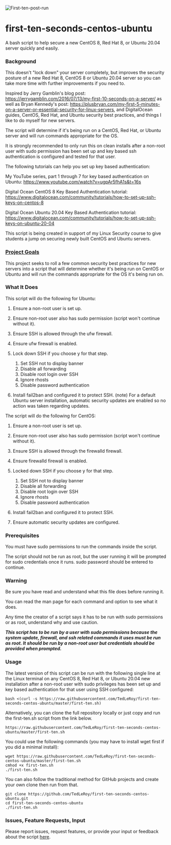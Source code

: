 ![First-ten-post-run](https://i.ibb.co/4N5QXww/After-Running-Script.png)

# first-ten-seconds-centos-ubuntu

A bash script to help secure a new CentOS 8, Red Hat 8, or Ubuntu 20.04 server quickly and easily.

### Background

This doesn't "lock down" your server completely, but improves the security posture of a new Red Hat 8, CentOS 8 or Ubuntu 20.04 server so you can take more time with further improvements if you need to.

Inspired by Jerry Gamblin's blog post: https://jerrygamblin.com/2016/07/13/my-first-10-seconds-on-a-server/ as well as Bryan Kennedy's post: https://plusbryan.com/my-first-5-minutes-on-a-server-or-essential-security-for-linux-servers, and DigitalOcean guides, CentOS, Red Hat, and Ubuntu security best practices, and things I like to do myself for new servers.

The script will determine if it's being run on a CentOS, Red Hat, or Ubuntu server and will run commands appropriate for the OS.

It is strongly recommended to only run this on clean installs after a non-root user with sudo permission has been set up and key based ssh authentication is configured and tested for that user. 

The following tutorials can help you set up key based authentication:

My YouTube series, part 1 through 7 for key based authentication on Ubuntu: https://www.youtube.com/watch?v=ugpAr5fhA1s&t=16s

Digital Ocean CentOS 8 Key Based Authentication tutorial: https://www.digitalocean.com/community/tutorials/how-to-set-up-ssh-keys-on-centos-8

Digital Ocean Ubuntu 20.04 Key Based Authentication tutorial: https://www.digitalocean.com/community/tutorials/how-to-set-up-ssh-keys-on-ubuntu-20-04

This script is being created in support of my Linux Security course to give students a jump on securing newly built CentOS and Ubuntu servers.

### [Project Goals](#project-goals)

This project seeks to roll a few common security best practices for new servers into a script that will determine whether it's being run on CentOS or Ubuntu and will run the commands appropriate for the OS it's being run on.

### What It Does

This script will do the following for Ubuntu:

1. Ensure a non-root user is set up.
2. Ensure non-root user also has sudo permission (script won't continue without it).
3. Ensure SSH is allowed through the ufw firewall.
4. Ensure ufw firewall is enabled.
5. Lock down SSH if you choose y for that step.

   1. Set SSH not to display banner
   1. Disable all forwarding
   1. Disable root login over SSH
   1. Ignore rhosts
   1. Disable password authentication
   
6. Install fail2ban and configured it to protect SSH. 
(note) For a default Ubuntu server installation, automatic security updates are enabled so no action was taken regarding updates.

The script will do the following for CentOS:

1. Ensure a non-root user is set up.
2. Ensure non-root user also has sudo permission (script won't continue without it).
3. Ensure SSH is allowed through the firewalld firewall.
4. Ensure firewalld firewall is enabled.
5. Locked down SSH if you choose y for that step.

   1. Set SSH not to display banner
   1. Disable all forwarding
   1. Disable root login over SSH
   1. Ignore rhosts
   1. Disable password authentication

6. Install fail2ban and configured it to protect SSH.
7. Ensure automatic security updates are configured.

### Prerequisites

You must have sudo permissions to run the commands inside the script.

The script should not be run as root, but the user running it will be prompted for sudo credentials once it runs. sudo password should be entered to continue.

### Warning

Be sure you have read and understand what this file does before running it.

You can read the man page for each command and option to see what it does.

Any time the creator of a script says it has to be run with sudo permissions or as root, understand why and use caution.

***This script has to be run by a user with sudo permissions because the system update, firewall, and ssh related commands it uses must be run as root. It should be run by a non-root user but credentials should be provided when prompted.***

### Usage

The latest version of this script can be run with the following single line at the Linux terminal on any CentOS 8, Red Hat 8, or Ubuntu 20.04 new installation after a non-root user with sudo privileges has been set up and key based authentication for that user using SSH configured:

`bash <(curl -s https://raw.githubusercontent.com/TedLeRoy/first-ten-seconds-centos-ubuntu/master/first-ten.sh)`

Alternatively, you can clone the full repository locally or just copy and run the first-ten.sh script from the link below.

`https://raw.githubusercontent.com/TedLeRoy/first-ten-seconds-centos-ubuntu/master/first-ten.sh`

You could use the following commands (you may have to install wget first if you did a minimal install):

```
wget https://raw.githubusercontent.com/TedLeRoy/first-ten-seconds-centos-ubuntu/master/first-ten.sh
cmhod +x first-ten.sh
./first-ten.sh
```

You can also follow the traditional method for GitHub projects and create your own clone then run from that.

```
git clone https://github.com/TedLeRoy/first-ten-seconds-centos-ubuntu.git
cd first-ten-seconds-centos-ubuntu
./first-ten.sh
```

### Issues, Feature Requests, Input

Please report issues, request features, or provide your input or feedback about the script [here](https://github.com/TedLeRoy/first-ten-seconds-centos-ubuntu/issues).

